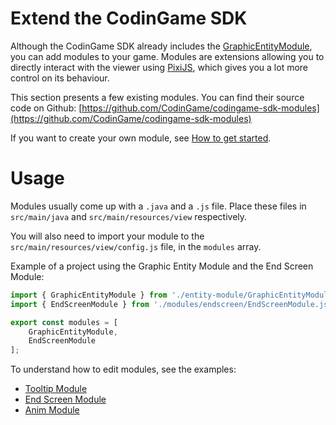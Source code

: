 # Extend the CodinGame SDK

Although the CodinGame SDK already includes the [GraphicEntityModule](graphics-1-introduction.md), you can add modules to your game. Modules are extensions allowing you to directly interact with the viewer using [PixiJS](http://www.pixijs.com/), which gives you a lot more control on its behaviour.

This section presents a few existing modules. You can find their source code on Github: [https://github.com/CodinGame/codingame-sdk-modules](https://github.com/CodinGame/codingame-sdk-modules)

If you want to create your own module, see [How to get started](extensions-2-tutorial.md).

# Usage

Modules usually come up with a `.java` and a `.js` file. Place these files in `src/main/java` and `src/main/resources/view` respectively.

You will also need to import your module to the `src/main/resources/view/config.js` file, in the `modules` array.

Example of a project using the Graphic Entity Module and the End Screen Module:
```javascript
import { GraphicEntityModule } from './entity-module/GraphicEntityModule.js';
import { EndScreenModule } from './modules/endscreen/EndScreenModule.js';

export const modules = [
	GraphicEntityModule,
	EndScreenModule
];
```

To understand how to edit modules, see the examples:
- [Tooltip Module](extensions-3-tooltip.md)
- [End Screen Module](extensions-4-endscreen.md)
- [Anim Module](extensions-5-animmodule.md)
